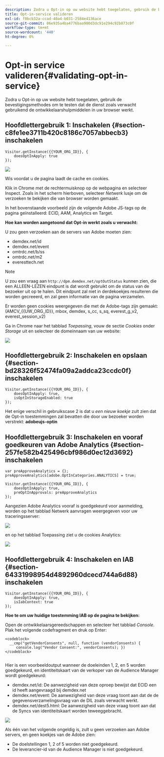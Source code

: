 ```yaml
---
description: Zodra u Opt-in op uw website hebt toegelaten, gebruik de bevestigingsmethodes om te testen dat de dienst zoals verwacht gebruikend de ontwikkelaarshulpmiddelen in uw browser werkt.
title: Opt-in-service valideren
exl-id: f0bcb32a-ccad-40a4-b031-2584e4136ace
source-git-commit: 06e935a4ba4776baa900d3dc91e294c92b873c0f
workflow-type: tm+mt
source-wordcount: '440'
ht-degree: 0%

---
```


# Opt-in service valideren{#validating-opt-in-service}

Zodra u Opt-in op uw website hebt toegelaten, gebruik de bevestigingsmethodes om te testen dat de dienst zoals verwacht gebruikend de ontwikkelaarshulpmiddelen in uw browser werkt.

## Hoofdlettergebruik 1: Inschakelen {#section-c8fe1ee3711b420c8186c7057abbecb3} inschakelen

```
Visitor.getInstance({{YOUR_ORG_ID}}, { 
    doesOptInApply: true 
});
```

![](assets/use_case_1_1.png)

Wis voordat u de pagina laadt de cache en cookies.

Klik in Chrome met de rechtermuisknop op de webpagina en selecteer Inspect. Zoals in het scherm hierboven, selecteer *Netwerk* lusje om de verzoeken te bekijken die van browser worden gemaakt.

In het bovenstaande voorbeeld zijn de volgende Adobe JS-tags op de pagina geïnstalleerd: ECID, AAM, Analytics en Target.

**Hoe kan worden aangetoond dat Opt-in werkt zoals u verwacht:**

U zou geen verzoeken aan de servers van Adobe moeten zien:

* demdex.net/id
* demdex.net/event
* omtrdc.net/b/ss
* omtrdc.net/m2
* everesttech.net

>[!NOTE]
>
>U zou een vraag aan `http://dpm.demdex.net/optOutStatus` kunnen zien, die een ALLEEN-LEZEN eindpunt is dat wordt gebruikt om de status van de bezoeker uit op te halen. Dit eindpunt zal niet in derdekoekjes resulteren die worden gecreeerd, en zal geen informatie van de pagina verzamelen.

Er worden geen cookies weergegeven die met de Adobe-tags zijn gemaakt: (AMCV_{{UW_ORG_ID}}, mbox, demdex, s_cc, s_sq, everest_g_v2, everest_session_v2)

Ga in Chrome naar het tabblad *Toepassing*, vouw de sectie *Cookies* onder *Storage* uit en selecteer de domeinnaam van uw website:

![](assets/use_case_1_2.png)

## Hoofdlettergebruik 2: Inschakelen en opslaan {#section-bd28326f52474fa09a2addca23ccdc0f} inschakelen

```
Visitor.getInstance({{YOUR_ORG_ID}}, { 
    doesOptInApply: true, 
    isOptInStorageEnabled: true 
});
```

Het enige verschil in gebruikscase 2 is dat u *een nieuw koekje* zult zien dat de Opt-in toestemmingen zal bevatten die door uw bezoeker worden verstrekt: **adobeujs-optin**

## Hoofdlettergebruik 3: Inschakelen en vooraf goedkeuren van Adobe Analytics {#section-257fe582b425496cbf986d0ec12d3692} inschakelen

```
var preApproveAnalytics = {}; 
preApproveAnalytics[adobe.OptInCategories.ANALYTICS] = true;

Visitor.getInstance({{YOUR_ORG_ID}}, { 
    doesOptInApply: true, 
    preOptInApprovals: preApproveAnalytics 
});
```

Aangezien Adobe Analytics vooraf is goedgekeurd voor aanmelding, worden op het tabblad Netwerk aanvragen weergegeven voor uw traceringsserver:

![](assets/use_case_3_1.png)

en op het tabblad Toepassing ziet u de cookies Analytics:

![](assets/use_case_3_2.png)

## Hoofdlettergebruik 4: Inschakelen en IAB {#section-64331998954d4892960dcecd744a6d88} inschakelen

```
Visitor.getInstance({{YOUR_ORG_ID}}, { 
    doesOptInApply: true, 
    isIabContext: true 
});
```

**Hoe te om uw huidige toestemming IAB op de pagina te bekijken:**

Open de ontwikkelaarsgereedschappen en selecteer het tabblad *Console*. Plak het volgende codefragment en druk op Enter:

```
<codeblock>
  __cmp("getVendorConsents", null, function (vendorConsents) { 
     console.log("Vendor Consent:", vendorConsents); }) 
</codeblock>  
  
```

Hier is een voorbeeldoutput wanneer de doeleinden 1, 2, en 5 worden goedgekeurd, en identiteitskaart van de verkoper van de Audience Manager wordt goedgekeurd:

* demdex.net/id: De aanwezigheid van deze oproep bewijst dat ECID een id heeft aangevraagd bij demdex.net
* demdex.net/event: De aanwezigheid van deze vraag toont aan dat de de gegevensverzamelingsvraag van de DIL zoals verwacht werkt.
* demdex.net/dest5.html: De aanwezigheid van deze vraag toont aan dat de Syncs van identiteitskaart worden teweeggebracht.

![](assets/use_case_4_1.png)

Als één van het volgende ongeldig is, zult u geen verzoeken aan Adobe servers, en geen koekjes van de Adobe zien:

* De doelstellingen 1, 2 of 5 worden niet goedgekeurd.
* De leverancier-id van de Audience Manager is niet goedgekeurd.
